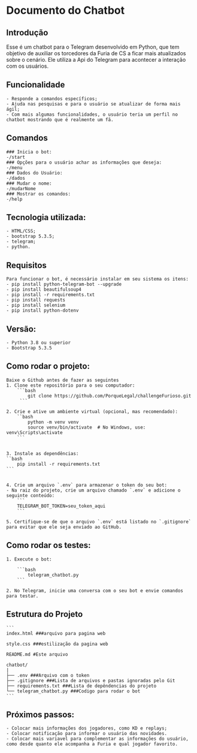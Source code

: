 # Documento do Chatbot 
## Introdução
Esse é um chatbot para o Telegram desenvolvido em Python, que tem objetivo de auxiliar os torcedores da Furia de CS a ficar mais atualizados sobre o cenário. Ele utiliza a Api do Telegram para acontecer a interação com os usuários.
 

## Funcionalidade
	- Responde a comandos específicos;
	- Ajuda nas pesquisas e para o usuário se atualizar de forma mais ágil;
	- Com mais algumas funcionalidades, o usuário teria um perfil no chatbot mostrando que é realmente um fã.

## Comandos
	### Inicia o bot:
	-/start 
	### Opções para o usuário achar as informações que deseja:
	-/menu	
	### Dados do Usuário:
	-/dados
	### Mudar o nome:
	-/mudarNome
	### Mostrar os comandos:
	-/help

## Tecnologia utilizada:
    - HTML/CSS;
    - bootstrap 5.3.5;
    - telegram;
    - python.

## Requisitos
	Para funcionar o bot, é necessário instalar em seu sistema os itens:
	- pip install python-telegram-bot --upgrade
    - pip install beautifulsoup4
    - pip install -r requirements.txt
    - pip install requests
    - pip install selenium
    - pip install python-dotenv

## Versão:
	- Python 3.8 ou superior
	- Bootstrap 5.3.5

## Como rodar o projeto:
    Baixe o Github antes de fazer as seguintes
    1. Clone este repositório para o seu computador: 
        ```bash
            git clone https://github.com/PorqueLegal/challengeFurioso.git
         ```          

    2. Crie e ative um ambiente virtual (opcional, mas recomendado):
        ``bash
            python -m venv venv
            source venv/bin/activate  # No Windows, use: venv\Scripts\activate
        ```
   

    3. Instale as dependências: 
    ``bash
        pip install -r requirements.txt
    ```
    

    4. Crie um arquivo `.env` para armazenar o token do seu bot:
    - Na raiz do projeto, crie um arquivo chamado `.env` e adicione o seguinte conteúdo:
        ```
        TELEGRAM_BOT_TOKEN=seu_token_aqui
        ```

    5. Certifique-se de que o arquivo `.env` está listado no `.gitignore` para evitar que ele seja enviado ao GitHub.

## Como rodar os testes:
    1. Execute o bot: 
    
        ```bash
            telegram_chatbot.py
        ```

    2. No Telegram, inicie uma conversa com o seu bot e envie comandos para testar.


## Estrutura do Projeto
    ```
    index.html ###arquivo para pagina web
    
    style.css ###estilização da pagina web

    README.md #Este arquivo

    chatbot/
    |
    ├── .env ###Arquivo com o token
    ├── .gitignore ###Lista de arquivos e pastas ignoradas pelo Git
    ├── requirements.txt ###Lista de depêndencias do projeto
    └── telegram_chatbot.py ###Codigo para rodar o bot
    ```


## Próximos passos:
    - Colocar mais informações dos jogadores, como KD e replays;
    - Colocar notificação para informar o usuário das novidades.
    - Colocar mais variavel para complementar as informações do usuário, como desde quanto ele acompanha a Furia e qual jogador favorito.
